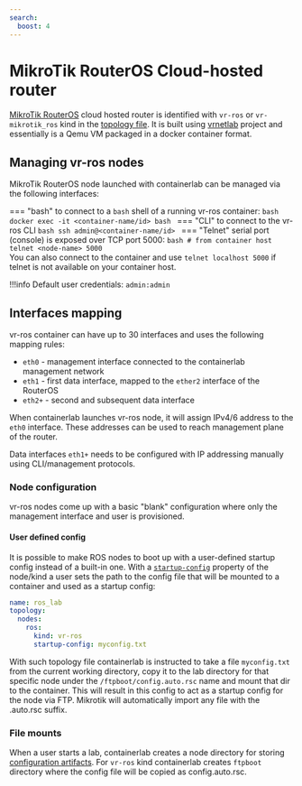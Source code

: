 ```yaml
---
search:
  boost: 4
---
```

# MikroTik RouterOS Cloud-hosted router

[MikroTik RouterOS](https://mikrotik.com/download) cloud hosted router is identified with `vr-ros` or `vr-mikrotik_ros` kind in the [topology file](../topo-def-file.md). It is built using [vrnetlab](../vrnetlab.md) project and essentially is a Qemu VM packaged in a docker container format.

## Managing vr-ros nodes

MikroTik RouterOS node launched with containerlab can be managed via the following interfaces:

=== "bash"
    to connect to a `bash` shell of a running vr-ros container:
    ```bash
    docker exec -it <container-name/id> bash
    ```
=== "CLI"
    to connect to the vr-ros CLI
    ```bash
    ssh admin@<container-name/id>
    ```
=== "Telnet"
    serial port (console) is exposed over TCP port 5000:
    ```bash
    # from container host
    telnet <node-name> 5000
    ```  
    You can also connect to the container and use `telnet localhost 5000` if telnet is not available on your container host.

!!!info
    Default user credentials: `admin:admin`

## Interfaces mapping
vr-ros container can have up to 30 interfaces and uses the following mapping rules:

* `eth0` - management interface connected to the containerlab management network
* `eth1` - first data interface, mapped to the `ether2` interface of the RouterOS
* `eth2+` - second and subsequent data interface

When containerlab launches vr-ros node, it will assign IPv4/6 address to the `eth0` interface. These addresses can be used to reach management plane of the router.

Data interfaces `eth1+` needs to be configured with IP addressing manually using CLI/management protocols.

### Node configuration
vr-ros nodes come up with a basic "blank" configuration where only the management interface and user is provisioned.

#### User defined config
It is possible to make ROS nodes to boot up with a user-defined startup config instead of a built-in one. With a [`startup-config`](../nodes.md#startup-config) property of the node/kind a user sets the path to the config file that will be mounted to a container and used as a startup config:

```yaml
name: ros_lab
topology:
  nodes:
    ros:
      kind: vr-ros
      startup-config: myconfig.txt
```

With such topology file containerlab is instructed to take a file `myconfig.txt` from the current working directory, copy it to the lab directory for that specific node under the `/ftpboot/config.auto.rsc` name and mount that dir to the container. This will result in this config to act as a startup config for the node via FTP. Mikrotik will automatically import any file with the .auto.rsc suffix.

### File mounts
When a user starts a lab, containerlab creates a node directory for storing [configuration artifacts](../conf-artifacts.md). For `vr-ros` kind containerlab creates `ftpboot` directory where the config file will be copied as config.auto.rsc.